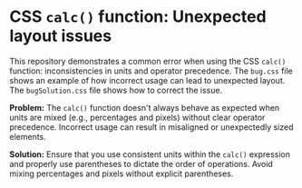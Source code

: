 # CSS `calc()` function: Unexpected layout issues
This repository demonstrates a common error when using the CSS `calc()` function: inconsistencies in units and operator precedence. The `bug.css` file shows an example of how incorrect usage can lead to unexpected layout. The `bugSolution.css` file shows how to correct the issue.

**Problem:** The `calc()` function doesn't always behave as expected when units are mixed (e.g., percentages and pixels) without clear operator precedence. Incorrect usage can result in misaligned or unexpectedly sized elements.

**Solution:** Ensure that you use consistent units within the `calc()` expression and properly use parentheses to dictate the order of operations. Avoid mixing percentages and pixels without explicit parentheses.